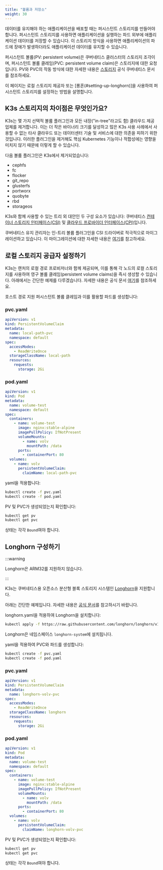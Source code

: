 ```yaml
---
title: "볼륨과 저장소"
weight: 30
---
```


데이터를 유지해야 하는 애플리케이션을 배포할 때는 퍼시스턴트 스토리지를 만들어야 합니다. 퍼시스턴트 스토리지를 사용하면 애플리케이션을 실행하는 파드 외부에 애플리케이션 데이터를 저장할 수 있습니다. 이 스토리지 방식을 사용하면 애플리케이션의 파드에 장애가 발생하더라도 애플리케이션 데이터를 유지할 수 있습니다.

퍼시스턴트 볼륨(PV: persistent volume)은 쿠버네티스 클러스터의 스토리지 조각이며, 퍼시스턴트 볼륨 클레임(PVC: persistent volume claim)은 스토리지에 대한 요청입니다. PV와 PVC의 작동 방식에 대한 자세한 내용은 [스토리지](https://kubernetes.io/ko/docs/concepts/storage/volumes/) 공식 쿠버네티스 문서를 참조하세요.

이 페이지는 로컬 스토리지 제공자 또는 [롱혼(#setting-up-longhorn)]을 사용하여 퍼시스턴트 스토리지를 설정하는 방법을 설명합니다.

## K3s 스토리지의 차이점은 무엇인가요?

K3s는 몇 가지 선택적 볼륨 플러그인과 모든 내장("in-tree"라고도 함) 클라우드 제공업체를 제거합니다. 이는 더 작은 바이너리 크기를 달성하고 많은 K3s 사용 사례에서 사용할 수 없는 타사 클라우드 또는 데이터센터 기술 및 서비스에 대한 의존을 피하기 위한 것입니다. 이러한 플러그인을 제거해도 핵심 Kubernetes 기능이나 적합성에는 영향을 미치지 않기 때문에 이렇게 할 수 있습니다.

다음 볼륨 플러그인은 K3s에서 제거되었습니다:

- cephfs
- fc
- flocker
- git_repo
- glusterfs
- portworx
- quobyte
- rbd
- storageos

K3s와 함께 사용할 수 있는 트리 외 대안인 두 구성 요소가 있습니다:
쿠버네티스 [컨테이너 스토리지 인터페이스(CSI)](https://github.com/container-storage-interface/spec/blob/master/spec.md) 및 [클라우드 프로바이더 인터페이스(CPI)](https://kubernetes.io/docs/tasks/administer-cluster/running-cloud-controller/)입니다.

쿠버네티스 유지 관리자는 인-트리 볼륨 플러그인을 CSI 드라이버로 적극적으로 마이그레이션하고 있습니다. 이 마이그레이션에 대한 자세한 내용은 [여기](https://kubernetes.io/blog/2021/12/10/storage-in-tree-to-csi-migration-status-update/)를 참고하세요.

## 로컬 스토리지 공급자 설정하기

K3s는 랜처의 로컬 경로 프로비저너와 함께 제공되며, 이를 통해 각 노드의 로컬 스토리지를 사용하여 영구 볼륨 클레임(persistent volume claims)을 즉시 생성할 수 있습니다. 아래에서는 간단한 예제를 다루겠습니다. 자세한 내용은 공식 문서 [여기](https://github.com/rancher/local-path-provisioner/blob/master/README.md#usage)를 참조하세요.

호스트 경로 지원 퍼시스턴트 볼륨 클레임과 이를 활용할 파드를 생성합니다:

### pvc.yaml

```yaml
apiVersion: v1
kind: PersistentVolumeClaim
metadata:
  name: local-path-pvc
  namespace: default
spec:
  accessModes:
    - ReadWriteOnce
  storageClassName: local-path
  resources:
    requests:
      storage: 2Gi
```

### pod.yaml

```yaml
apiVersion: v1
kind: Pod
metadata:
  name: volume-test
  namespace: default
spec:
  containers:
    - name: volume-test
      image: nginx:stable-alpine
      imagePullPolicy: IfNotPresent
      volumeMounts:
        - name: volv
          mountPath: /data
      ports:
        - containerPort: 80
  volumes:
    - name: volv
      persistentVolumeClaim:
        claimName: local-path-pvc
```

yaml을 적용합니다:

```bash
kubectl create -f pvc.yaml
kubectl create -f pod.yaml
```

PV 및 PVC가 생성되었는지 확인합니다:

```bash
kubectl get pv
kubectl get pvc
```

상태는 각각 `Bound`여야 합니다.

## Longhorn 구성하기

:::warning

Longhorn은 ARM32를 지원하지 않습니다.

:::

K3s는 쿠버네티스용 오픈소스 분산형 블록 스토리지 시스템인 [Longhorn](https://github.com/longhorn/longhorn)을 지원합니다.

아래는 간단한 예제입니다. 자세한 내용은 [공식 문서](https://longhorn.io/docs/latest/)를 참고하시기 바랍니다.

longhorn.yaml을 적용하여 Longhorn을 설치합니다:

```bash
kubectl apply -f https://raw.githubusercontent.com/longhorn/longhorn/v1.5.1/deploy/longhorn.yaml
```

Longhorn은 네임스페이스 `longhorn-system`에 설치됩니다.

yaml을 적용하여 PVC와 파드를 생성합니다:

```bash
kubectl create -f pvc.yaml
kubectl create -f pod.yaml
```

### pvc.yaml

```yaml
apiVersion: v1
kind: PersistentVolumeClaim
metadata:
  name: longhorn-volv-pvc
spec:
  accessModes:
    - ReadWriteOnce
  storageClassName: longhorn
  resources:
    requests:
      storage: 2Gi
```

### pod.yaml

```yaml
apiVersion: v1
kind: Pod
metadata:
  name: volume-test
  namespace: default
spec:
  containers:
    - name: volume-test
      image: nginx:stable-alpine
      imagePullPolicy: IfNotPresent
      volumeMounts:
        - name: volv
          mountPath: /data
      ports:
        - containerPort: 80
  volumes:
    - name: volv
      persistentVolumeClaim:
        claimName: longhorn-volv-pvc
```

PV 및 PVC가 생성되었는지 확인합니다:

```bash
kubectl get pv
kubectl get pvc
```

상태는 각각 `Bound`여야 합니다.
